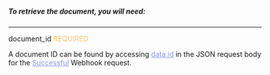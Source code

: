 <h5 className="h5-title">To retrieve the document, you will need:</h5>

---
<span className="parameter-text">document_id</span> <span style="color: #FFC56D;font-size: 14px" className="parameter-info">REQUIRED</span>

<p className="p-text">A document ID can be found by accessing <a href="#receive-webhook-new-api-docs" style="color: #8B99EE">data.id</a> in the JSON request body for the <a href="#receive-webhook-new-api-docs" style="color: #8B99EE">Successful</a> Webhook request.</p>
